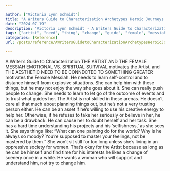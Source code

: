 ```yaml
---

author: ["Victoria Lynn Schmidt"]
title: "A Writers Guide to Characterization Archetypes Heroic Journeys and Other Elements of Dynamic Character Development - part0010_split_058.html"
date: "2024-07-19"
description: "Victoria Lynn Schmidt - A Writers Guide to Characterization Archetypes Heroic Journeys and Other Elements of Dynamic Character Development"
tags: ["artist", "need", "thing", "change", "guide", "female", "messiah", "motivates", "learn", "help", "go", "time", "like", "long", "woman", "writer", "characterization", "emotional", "v", "spiritual", "survival", "aesthetic", "connected", "something", "greater"]
categories: [Reference]
url: /posts/reference/AWritersGuidetoCharacterizationArchetypesHeroicJourneysandOtherElementsofDynamicCharacterDevelopment-part0010split058html

---
```



A Writer’s Guide to Characterization
 THE ARTIST AND THE FEMALE MESSIAH
EMOTIONAL VS. SPIRITUAL
SURVIVAL motivates the Artist, and THE AESTHETIC NEED TO BE CONNECTED TO SOMETHING GREATER motivates the Female Messiah. He needs to learn self-control and to distance himself from explosive situations. She can help him with these things, but he may not enjoy the way she goes about it. She can really push people to change.
She needs to learn to let go of the outcome of events and to trust what guides her. The Artist is not skilled in these arenas. He doesn’t care all that much about planning things out, but he’s not a very trusting person either.
He can be an asset if he’s willing to use his creative energy to help her. Otherwise, if he refuses to take her seriously or believe in her, he can be a drawback. He can cause her to doubt herself and her task.
She has a hard time understanding his projects and his ‘selfishness,’ as she sees it. She says things like: “What can one painting do for the world? Why is he always so moody? You’re supposed to master your feelings, not be mastered by them.”
She won’t sit still for too long unless she’s living in an oppressive society for women. That’s okay for the Artist because as long as he can be himself and find time for his interests he likes a change of scenery once in a while. He wants a woman who will support and understand him, not try to change him.
